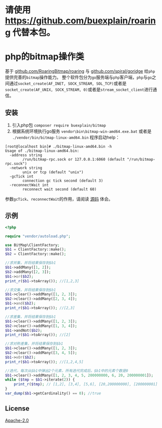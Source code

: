 # 请使用 https://github.com/buexplain/roaring 代替本包。

# php的bitmap操作类

基于 [github.com/RoaringBitmap/roaring](https://pkg.go.dev/github.com/RoaringBitmap/roaring) 与 [github.com/spiral/goridge](https://pkg.go.dev/github.com/spiral/goridge) 给`php`提供完善的`bitmap`操作能力。
整个软件包分为`go`服务端与`php`客户端，`php`与`go`之间通过`socket_create(AF_INET, SOCK_STREAM, SOL_TCP)`或者是`socket_create(AF_UNIX, SOCK_STREAM, 0)`或者是`stream_socket_client`进行通信。

## 安装

1. 引入php包 `composer require buexplain/bitmap`
2. 根据系统环境执行go服务 `vendor\bin\bitmap-win-amd64.exe.bat` 或者是 `./vendor/bin/bitmap-linux-amd64.bin` 
程序启动help：
```text
[root@localhost bin]# ./bitmap-linux-amd64.bin -h
Usage of ./bitmap-linux-amd64.bin:
  -address string
    	/run/bitmap-rpc.sock or 127.0.0.1:6060 (default "/run/bitmap-rpc.sock")
  -network string
    	unix or tcp (default "unix")
  -gcTick int
    	connection gc tick second (default 3)
  -reconnectWait int
    	reconnect wait second (default 60)
```
参数`gcTick`、`reconnectWait`的作用，请阅读 [源码](https://github.com/buexplain/bitmap/blob/main/server/connectionGC/connectionGC.go) 体会。

## 示例

```php
<?php

require "vendor/autoload.php";

use BitMap\ClientFactory;
$b1 = ClientFactory::make();
$b2 = ClientFactory::make();

//求并集，并将结果保存到$b1
$b1->addMany([1, 2]);
$b2->addMany([2, 3]);
$b1->or($b2);
print_r($b1->toArray()); //[1,2,3]

//求交集，并将结果保存到$b1
$b1->clear()->addMany([1, 2, 3]);
$b2->clear()->addMany([2, 3, 4]);
$b1->and($b2);
print_r($b1->toArray()); //[2,3]

//求差集，并将结果保存到$b1
$b1->clear()->addMany([1, 2, 3]);
$b2->clear()->addMany([1, 3, 4]);
$b1->andNot($b2);
print_r($b1->toArray()); //[2]

//求对称差集，并将结果保存到$b1
$b1->clear()->addMany([1, 2, 3]);
$b2->clear()->addMany([3, 4, 5]);
$b1->xOr($b2);
print_r($b1->toArray()); //[1,2,4,5]

//迭代，每次从$b1中弹出2个元素，所有迭代完成后，$b1中的元素个数是0
$b1->clear()->addMany([1, 2, 3, 4, 5, 200000000, 6, 20, 200000001]);
while ($tmp = $b1->iterate(2)) {
    print_r($tmp); // [1,2], [3,4], [5,6], [20,200000000], [200000001]
}
var_dump($b1->getCardinality() == 0); //true
```

## License
[Apache-2.0](http://www.apache.org/licenses/LICENSE-2.0.html)
